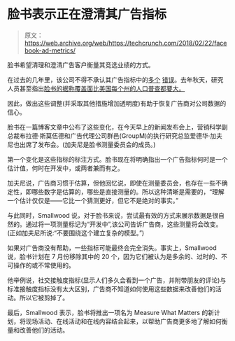 # 脸书表示正在澄清其广告指标

> 原文：<https://web.archive.org/web/https://techcrunch.com/2018/02/22/facebook-ad-metrics/>

脸书希望清理和澄清广告客户衡量其竞选业绩的方式。

在过去的几年里，该公司不得不承认其广告指标中的[多个](https://web.archive.org/web/20230328183314/https://techcrunch.com/2016/11/16/facebook-overhauls-ad-metrics-admits-4-bugs-and-errors-led-to-misreported-numbers/) [错误](https://web.archive.org/web/20230328183314/https://techcrunch.com/2016/12/09/facebook-corrects-more-metrics-affecting-ad-reach-streaming-reactions-plus-like-share-counts/)。去年秋天，研究人员甚至指出[脸书的据称覆盖面比美国每个州的人口普查都要大。](https://web.archive.org/web/20230328183314/http://www.adweek.com/digital/facebook-ad-reach-more-than-u-s-census-bureau-data-50-states-vab-report/)

因此，做出这些调整(并采取其他措施增加透明度)有助于恢复广告商对公司数据的信心。

脸书在一篇博客文章中公布了这些变化，在今天早上的新闻发布会上，营销科学副总裁布拉德·斯莫伍德和广告代理公司群邑(GroupM)的执行研究总监爱德华·加夫尼也出席了发布会。(加夫尼是脸书测量委员会的成员。)

第一个变化是这些指标的标注方式。脸书现在将明确指出一个广告指标何时是一个估计值，何时在开发中，或两者兼而有之。

加夫尼说，广告商习惯于估算，但他回忆说，即使在测量委员会，也存在一些不确定性，即哪些数字是估算的，哪些是直接测量的。所以这种清晰是需要的，“理解一个估计仅仅是——它比一个猜测更好，但它不是绝对的事实。”

与此同时，Smallwood 说，对于脸书来说，尝试最有效的方式来展示数据是很自然的。通过将一项测量标记为“开发中”,该公司告诉广告商，这些测量将会改变。(正如加夫尼所说:“不要围绕这个建立复杂的模型。”)

如果对广告商没有帮助，一些指标可能最终会完全消失。事实上，Smallwood 说，脸书计划在 7 月份移除其中的 20 个，因为它们被认为是多余的、过时的、不可操作的或不常使用的。

他举例说，社交接触度指标(显示人们多久会看到一个广告，并附带朋友的评论)与标准接触度指标没有太大区别，广告商不知道如何使用这些数据来改善他们的活动。所以它被剪掉了。

最后，Smallwood 表示，脸书将推出一项名为 Measure What Matters 的新计划，将现场活动、在线活动和在线内容结合起来，以帮助广告商更多地了解如何衡量和改善他们的活动。